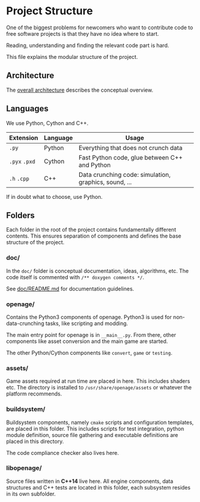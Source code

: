 Project Structure
=================


One of the biggest problems for newcomers who want to contribute code to free
software projects is that they have no idea where to start.

Reading, understanding and finding the relevant code part is hard.

This file explains the modular structure of the project.


## Architecture

The [overall architecture](/doc/architecture.md) describes the conceptual overview.


## Languages

We use Python, Cython and C++.

Extension     | Language  | Usage
--------------|-----------|---------
`.py`         | Python    | Everything that does not crunch data
`.pyx` `.pxd` | Cython    | Fast Python code, glue between C++ and Python
`.h`   `.cpp` | C++       | Data crunching code: simulation, graphics, sound, ...


If in doubt what to choose, use Python.


## Folders

Each folder in the root of the project contains fundamentally different
contents. This ensures separation of components and defines the base structure
of the project.


### doc/

In the `doc/` folder is conceptual documentation, ideas, algorithms, etc.
The code itself is commented with `/** doxygen comments */`.

See [doc/README.md](/doc/README.md) for documentation guidelines.


### openage/

Contains the Python3 components of openage.
Python3 is used for non-data-crunching tasks, like scripting and modding.

The main entry point for openage is in `__main__.py`. From there, other
components like asset conversion and the main game are started.

The other Python/Cython components like `convert`, `game` or `testing`.


### assets/

Game assets required at run time are placed in here. This includes shaders
etc. The directory is installed to `/usr/share/openage/assets` or whatever
the platform recommends.


### buildsystem/

Buildsystem components, namely `cmake` scripts and configuration
templates, are placed in this folder. This includes scripts for test
integration, python module definition, source file gathering and
executable definitions are placed in this directory.

The code compliance checker also lives here.


### libopenage/

Source files written in **C++14** live here.
All engine components, data structures and C++ tests are located in this
folder, each subsystem resides in its own subfolder.
